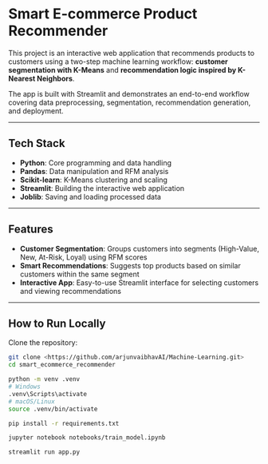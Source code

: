 # Smart E-commerce Product Recommender

This project is an interactive web application that recommends products to customers using a two-step machine learning workflow: **customer segmentation with K-Means** and **recommendation logic inspired by K-Nearest Neighbors**.

The app is built with Streamlit and demonstrates an end-to-end workflow covering data preprocessing, segmentation, recommendation generation, and deployment.

---

## Tech Stack
- **Python**: Core programming and data handling  
- **Pandas**: Data manipulation and RFM analysis  
- **Scikit-learn**: K-Means clustering and scaling  
- **Streamlit**: Building the interactive web application  
- **Joblib**: Saving and loading processed data  

---

## Features
- **Customer Segmentation**: Groups customers into segments (High-Value, New, At-Risk, Loyal) using RFM scores  
- **Smart Recommendations**: Suggests top products based on similar customers within the same segment  
- **Interactive App**: Easy-to-use Streamlit interface for selecting customers and viewing recommendations  

---

## How to Run Locally
Clone the repository:
```bash
git clone <https://github.com/arjunvaibhavAI/Machine-Learning.git>
cd smart_ecommerce_recommender

python -m venv .venv
# Windows
.venv\Scripts\activate
# macOS/Linux
source .venv/bin/activate

pip install -r requirements.txt

jupyter notebook notebooks/train_model.ipynb

streamlit run app.py
